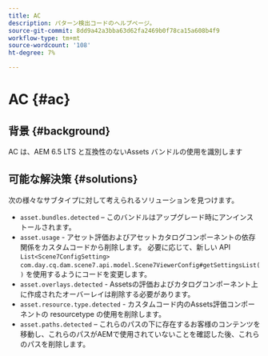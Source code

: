 ```yaml
---
title: AC
description: パターン検出コードのヘルプページ。
source-git-commit: 8dd9a42a3bba63d62fa2469b0f78ca15a608b4f9
workflow-type: tm+mt
source-wordcount: '108'
ht-degree: 7%

---
```


# AC {#ac}

## 背景 {#background}

AC は、AEM 6.5 LTS と互換性のないAssets バンドルの使用を識別します

<!-- Alexandru: drafting for now ## Possible implications and risks {#implications-and-risks} -->

## 可能な解決策 {#solutions}

次の様々なサブタイプに対して考えられるソリューションを見つけます。

* `asset.bundles.detected` – このバンドルはアップグレード時にアンインストールされます。
* `asset.usage` - アセット評価およびアセットカタログコンポーネントの依存関係をカスタムコードから削除します。 必要に応じて、新しい API `List<Scene7ConfigSetting>` `com.day.cq.dam.scene7.api.model.Scene7ViewerConfig#getSettingsList()` を使用するようにコードを変更します。
* `asset.overlays.detected` - Assetsの評価およびカタログコンポーネント上に作成されたオーバーレイは削除する必要があります。
* `asset.resource.type.detected` - カスタムコード内のAssets評価コンポーネントの resourcetype の使用を削除します。
* `asset.paths.detected` – これらのパスの下に存在するお客様のコンテンツを移動し、これらのパスがAEMで使用されていないことを確認した後、これらのパスを削除します。